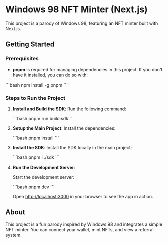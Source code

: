 # Windows 98 NFT Minter (Next.js)

This project is a parody of Windows 98, featuring an NFT minter built with Next.js.

## Getting Started

### Prerequisites

- **pnpm** is required for managing dependencies in this project. If you don't have it installed, you can do so with:

\`\`\`bash
npm install -g pnpm
\`\`\`

### Steps to Run the Project

1. **Install and Build the SDK**:
   Run the following command:

   \`\`\`bash
   pnpm run build:sdk
   \`\`\`

2. **Setup the Main Project**:
   Install the dependencies:

   \`\`\`bash
   pnpm install
   \`\`\`

3. **Install the SDK**:
   Install the SDK locally in the main project:

   \`\`\`bash
   pnpm i ./sdk
   \`\`\`

4. **Run the Development Server**:

   Start the development server:

   \`\`\`bash
   pnpm dev
   \`\`\`

   Open [http://localhost:3000](http://localhost:3000) in your browser to see the app in action.

## About

This project is a fun parody inspired by Windows 98 and integrates a simple NFT minter. You can connect your wallet, mint NFTs, and view a referral system.

